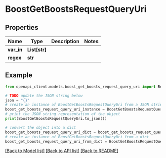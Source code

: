 # BoostGetBoostsRequestQueryUri


## Properties

Name | Type | Description | Notes
------------ | ------------- | ------------- | -------------
**var_in** | **List[str]** |  | 
**regex** | **str** |  | 

## Example

```python
from openapi_client.models.boost_get_boosts_request_query_uri import BoostGetBoostsRequestQueryUri

# TODO update the JSON string below
json = "{}"
# create an instance of BoostGetBoostsRequestQueryUri from a JSON string
boost_get_boosts_request_query_uri_instance = BoostGetBoostsRequestQueryUri.from_json(json)
# print the JSON string representation of the object
print(BoostGetBoostsRequestQueryUri.to_json())

# convert the object into a dict
boost_get_boosts_request_query_uri_dict = boost_get_boosts_request_query_uri_instance.to_dict()
# create an instance of BoostGetBoostsRequestQueryUri from a dict
boost_get_boosts_request_query_uri_from_dict = BoostGetBoostsRequestQueryUri.from_dict(boost_get_boosts_request_query_uri_dict)
```
[[Back to Model list]](../README.md#documentation-for-models) [[Back to API list]](../README.md#documentation-for-api-endpoints) [[Back to README]](../README.md)


